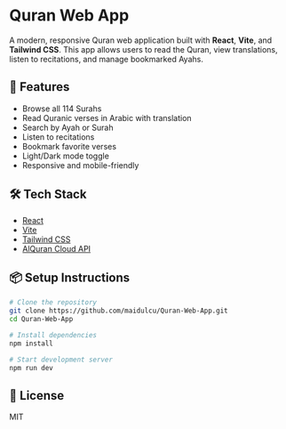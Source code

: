 # Quran Web App

A modern, responsive Quran web application built with **React**, **Vite**, and **Tailwind CSS**. This app allows users to read the Quran, view translations, listen to recitations, and manage bookmarked Ayahs.

## 🚀 Features

- Browse all 114 Surahs
- Read Quranic verses in Arabic with translation
- Search by Ayah or Surah
- Listen to recitations
- Bookmark favorite verses
- Light/Dark mode toggle
- Responsive and mobile-friendly

## 🛠️ Tech Stack

- [React](https://reactjs.org/)
- [Vite](https://vitejs.dev/)
- [Tailwind CSS](https://tailwindcss.com/)
- [AlQuran Cloud API](https://alquran.cloud/api)

## 📦 Setup Instructions

```bash
# Clone the repository
git clone https://github.com/maidulcu/Quran-Web-App.git
cd Quran-Web-App

# Install dependencies
npm install

# Start development server
npm run dev
```

## 📄 License

MIT